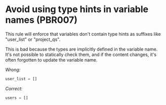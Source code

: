 # Avoid using type hints in variable names (PBR007)

This rule will enforce that variables don't contain type hints as suffixes like "user_list" or "project_qs".

This is bad because the types are implicitly defined in the variable name. It's not possible to statically check
them, and if the content changes, it's often forgotten to update the variable name.

*Wrong:*

```python
user_list = []
```

*Correct:*

```python
users = []
```
